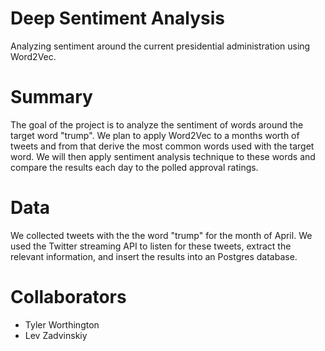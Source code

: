 # Deep Sentiment Analysis
Analyzing sentiment around the current presidential administration using Word2Vec.

# Summary
The goal of the project is to analyze the sentiment of words around the target word "trump". We plan to apply Word2Vec to a months worth of tweets and from that derive the most common words used with the target word. We will then apply sentiment analysis technique to these words and compare the results each day to the polled approval ratings.

# Data
We collected tweets with the the word "trump" for the month of April. We used the Twitter streaming API to listen for these tweets, extract the relevant information, and insert the results into an Postgres database.

# Collaborators
* Tyler Worthington
* Lev Zadvinskiy
